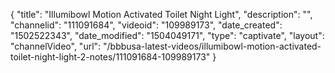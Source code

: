 {
    "title": "Illumibowl Motion Activated Toilet Night Light",
    "description": "",
    "channelid": "111091684",
    "videoid": "109989173",
    "date_created": "1502522343",
    "date_modified": "1504049171",
    "type": "captivate",
    "layout": "channelVideo",
    "url": "\/bbbusa-latest-videos\/illumibowl-motion-activated-toilet-night-light-2-notes\/111091684-109989173"
}